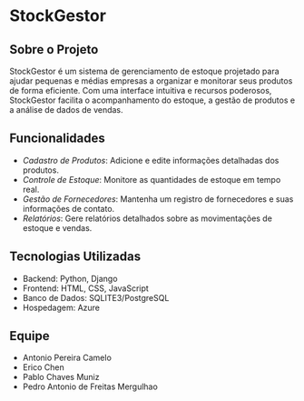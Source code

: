 # StockGestor

## Sobre o Projeto
StockGestor é um sistema de gerenciamento de estoque projetado para ajudar pequenas e médias empresas a organizar e monitorar seus produtos de forma eficiente. Com uma interface intuitiva e recursos poderosos, StockGestor facilita o acompanhamento do estoque, a gestão de produtos e a análise de dados de vendas.

## Funcionalidades
- *Cadastro de Produtos*: Adicione e edite informações detalhadas dos produtos.
- *Controle de Estoque*: Monitore as quantidades de estoque em tempo real.
- *Gestão de Fornecedores*: Mantenha um registro de fornecedores e suas informações de contato.
- *Relatórios*: Gere relatórios detalhados sobre as movimentações de estoque e vendas.

## Tecnologias Utilizadas
- Backend: Python, Django
- Frontend: HTML, CSS, JavaScript 
- Banco de Dados:  SQLITE3/PostgreSQL
- Hospedagem: Azure

## Equipe
<ul>
  <li>Antonio Pereira Camelo</li>
  <li>Erico Chen</li>
  <li>Pablo Chaves Muniz</li>
  <li>Pedro Antonio de Freitas Mergulhao</li>
</ul>
